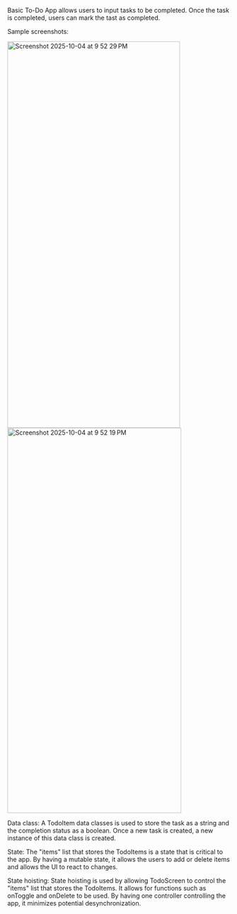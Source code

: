Basic To-Do App allows users to input tasks to be completed. Once the task is completed, users can mark the tast as completed.

Sample screenshots:

<img width="390" height="872" alt="Screenshot 2025-10-04 at 9 52 29 PM" src="https://github.com/user-attachments/assets/df354084-be02-431d-8e9e-a7bba43a217c" />
<img width="393" height="869" alt="Screenshot 2025-10-04 at 9 52 19 PM" src="https://github.com/user-attachments/assets/ce10e74b-39d3-4304-b954-8574ee83f3da" />

Data class:
A TodoItem data classes is used to store the task as a string and the completion status as a boolean. Once a new task is created, a new instance of this data class is created.

State:
The "items" list that stores the TodoItems is a state that is critical to the app. By having a mutable state, it allows the users to add or delete items and allows the UI to react to changes.

State hoisting:
State hoisting is used by allowing TodoScreen to control the "items" list that stores the TodoItems. It allows for functions such as onToggle and onDelete to be used. By having one controller controlling the app, 
it minimizes potential desynchronization.
